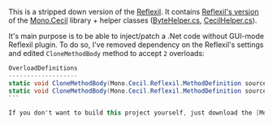 This is a stripped down version of the [Reflexil](http://reflexil.net/). It contains [Reflexil's version](https://github.com/sailro/Reflexil/tree/master/Libs/Sources/Mono.Cecil.Pdb.Reflexil) of the [Mono.Cecil](https://github.com/jbevain/cecil) library + helper classes ([ByteHelper.cs](https://github.com/sailro/Reflexil/blob/master/Utils/ByteHelper.cs), [CecilHelper.cs](https://github.com/sailro/Reflexil/blob/master/Utils/CecilHelper.cs)).

It's main purpose is to be able to inject/patch a .Net code without GUI-mode Reflexil plugin. To do so, I've removed dependency on the Reflexil's settings and edited `CloneMethodBody` method to accept `2` overloads:

``````csharp
OverloadDefinitions
-------------------
static void CloneMethodBody(Mono.Cecil.Reflexil.MethodDefinition source, Mono.Cecil.Reflexil.MethodDefinition target)
static void CloneMethodBody(Mono.Cecil.Reflexil.MethodDefinition source, Mono.Cecil.Reflexil.MethodDefinition target, bool OptimizeAndFixIL)
```

If you don't want to build this project yourself, just download the [Mono.Cecil.Reflexil.dll](Mono.Cecil.Reflexil\Mono.Cecil.Reflexil\bin\Release\Mono.Cecil.Reflexil.dll ) binary.
